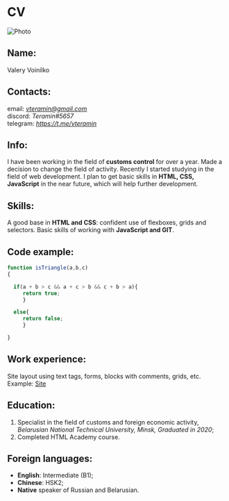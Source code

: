 **CV**
==

![Photo](https://github.com/VTeramin/rsschool-cv/blob/gh-pages/IMG_F_01.jpg?raw=true)

Name:
--
Valery Voinilko

Contacts:
--
email: *vteramin@gmail.com*   
discord: *Teramin#5657*   
telegram: *https://t.me/vteramin*  

Info:
--
I have been working in the field of **customs control** for over a year. Made a decision to change the field of activity. Recently I started studying in the field of web development. I plan to get basic skills in **HTML, CSS, JavaScript** in the near future, which will help further development.

Skills:
--
A good base in **HTML and CSS**: confident use of flexboxes, grids and selectors. Basic skills of working with **JavaScript and GIT**.

Code example:
--
```javascript
function isTriangle(a,b,c) 
{

  if(a + b > c && a + c > b && c + b > a){
     return true;
     }

  else{
     return false;
     }

}
```

Work experience: 
--
Site layout using text tags, forms, blocks with comments, grids, etc.  
Example:
[Site](https://vteramin.github.io./)

Education: 
--
1) Specialist in the field of customs and foreign economic activity,  
*Belarusian National Technical University, Minsk,
Graduated in 2020*;  
2) Completed HTML Academy course.  

Foreign languages:
--
* **English**: Intermediate (B1);  
* **Chinese**: HSK2;  
* **Native** speaker of Russian and Belarusian.  

